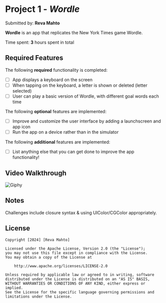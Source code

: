 # Project 1 - *Wordle*

Submitted by: **Reva Mahto**

**Wordle** is an app that replicates the New York Times game Wordle.

Time spent: **3** hours spent in total

## Required Features

The following **required** functionality is completed:

- [ ] App displays a keyboard on the screen
- [ ] When tapping on the keyboard, a letter is shown or deleted (letter selected)
- [ ] User can play a basic version of Wordle, with different goal words each time

The following **optional** features are implemented:

- [ ] Improve and customize the user interface by adding a launchscreen and app icon
- [ ] Run the app on a device rather than in the simulator

The following **additional** features are implemented:

- [ ] List anything else that you can get done to improve the app functionality!

## Video Walkthrough
![Giphy](https://media.giphy.com/media/v1.Y2lkPTc5MGI3NjExc2loNTBwNHRmemhteGxuMzNzcmZ6dG9xd3FtMXEyaGg1MGFoeXM3bCZlcD12MV9pbnRlcm5hbF9naWZfYnlfaWQmY3Q9Zw/UmYMzUg0dZFskJ6yIT/giphy.gif)

## Notes
Challenges include closure syntax & using UIColor/CGColor appropriately.

## License

    Copyright [2024] [Reva Mahto]

    Licensed under the Apache License, Version 2.0 (the "License");
    you may not use this file except in compliance with the License.
    You may obtain a copy of the License at

        http://www.apache.org/licenses/LICENSE-2.0

    Unless required by applicable law or agreed to in writing, software
    distributed under the License is distributed on an "AS IS" BASIS,
    WITHOUT WARRANTIES OR CONDITIONS OF ANY KIND, either express or implied.
    See the License for the specific language governing permissions and
    limitations under the License.
